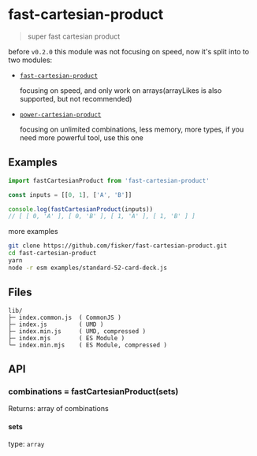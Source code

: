 # fast-cartesian-product

> super fast cartesian product

before `v0.2.0` this module was not focusing on speed, now it's split into to two modules:

- [`fast-cartesian-product`](https://github.com/fisker/fast-cartesian-product)

  focusing on speed, and only work on arrays(arrayLikes is also supported, but not recommended)

- [`power-cartesian-product`](https://github.com/fisker/power-cartesian-product)

  focusing on unlimited combinations, less memory, more types, if you need more powerful tool, use this one

## Examples

```js
import fastCartesianProduct from 'fast-cartesian-product'

const inputs = [[0, 1], ['A', 'B']]

console.log(fastCartesianProduct(inputs))
// [ [ 0, 'A' ], [ 0, 'B' ], [ 1, 'A' ], [ 1, 'B' ] ]
```

more examples

```sh
git clone https://github.com/fisker/fast-cartesian-product.git
cd fast-cartesian-product
yarn
node -r esm examples/standard-52-card-deck.js
```

## Files

```text
lib/
├─ index.common.js  ( CommonJS )
├─ index.js         ( UMD )
├─ index.min.js     ( UMD, compressed )
├─ index.mjs        ( ES Module )
└─ index.min.mjs    ( ES Module, compressed )
```

## API

### combinations = fastCartesianProduct(sets)

Returns: array of combinations

#### sets

type: `array`
